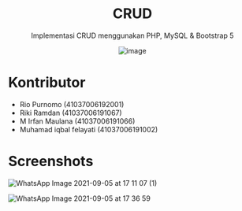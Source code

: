 <div align=center>

# CRUD

Implementasi CRUD menggunakan PHP, MySQL &amp; Bootstrap 5

![image](https://user-images.githubusercontent.com/1304703/132048675-4ff80ee6-54ee-41ad-850b-0fdf2a6a1adf.jpeg)
</div>

# Kontributor

- Rio Purnomo (41037006192001)
- Riki Ramdan (41037006191067)
- M Irfan Maulana (41037006191066)
- Muhamad iqbal felayati (41037006191002)


# Screenshots 

![WhatsApp Image 2021-09-05 at 17 11 07 (1)](https://user-images.githubusercontent.com/90131734/132123635-b861d651-6af4-419c-a2b7-609363e7faf1.jpeg)

![WhatsApp Image 2021-09-05 at 17 36 59](https://user-images.githubusercontent.com/90131734/132125390-f1a2e597-27ef-4bfc-89df-a06b152840d0.jpeg)
